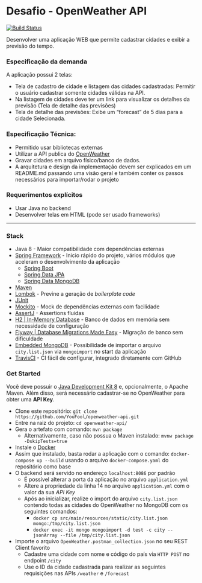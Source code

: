 # Desafio - OpenWeather API 
[![Build Status](https://travis-ci.org/YouFool/openweather-api.svg?branch=master)](https://travis-ci.org/YouFool/openweather-api)

Desenvolver uma aplicação WEB que permite cadastrar cidades e exibir a previsão do
tempo.

### Especificação da demanda

A aplicação possui 2 telas:
* Tela de cadastro de cidade e listagem das cidades cadastradas: Permitir o usuário
cadastrar somente cidades válidas na API.
* Na listagem de cidades deve ter um link para visualizar os detalhes da previsão (Tela de
detalhe das previsões)
* Tela de detalhe das previsões: Exibe um “forecast” de 5 dias para a cidade
Selecionada.


### Especificação Técnica:
* Permitido usar bibliotecas externas
* Utilizar a API publica do [OpenWeather](http://openweathermap.org/api)
* Gravar cidades em arquivo físico/banco de dados.
* A arquitetura e design da implementação devem ser explicados em um
README.md passando uma visão geral e também conter os passos necessários
para importar/rodar o projeto

### Requerimentos explícitos
* Usar Java no backend
* Desenvolver telas em HTML (pode ser usado frameworks)

---

### Stack
* Java 8 - Maior compatibilidade com dependências externas
*  [Spring Framework](https://spring.io/) - Inicio rápido do projeto, vários módulos que aceleram o desenvolvimento da aplicação
    * [Spring Boot](https://spring.io/projects/spring-boot)
    * [Spring Data JPA](https://spring.io/projects/spring-data-jpa)
    * [Spring Data MongoDB](https://spring.io/projects/spring-data-mongodb)
* [Maven](https://maven.apache.org/)
* [Lombok](https://github.com/rzwitserloot/lombok) - Previne a geração de *boilerplate code* 
* [JUnit](https://github.com/junit-team/junit5)
* [Mockito](https://github.com/mockito/mockito) - Mock de dependências externas com facilidade
* [AssertJ](https://github.com/joel-costigliola/assertj-core) - Assertions fluidas
* [H2 | In-Memory Database](https://www.h2database.com/html/main.html) - Banco de dados em memória sem necessidade de configuração
* [Flyway | Database Migrations Made Easy](https://github.com/flyway/flyway) - Migração de banco sem dificuldade
* [Embedded MongoDB](https://github.com/flapdoodle-oss/de.flapdoodle.embed.mongo) - Possibilidade de importar o arquivo `city.list.json` via `mongoimport` no start da  aplicação
* [TravisCI](https://travis-ci.org/) - CI fácil de configurar, integrado diretamente com GitHub

### Get Started
Você deve possuir o [Java Development Kit 8](http://openjdk.java.net/install/) e, opcionalmente, o Apache Maven. Além disso, será necessário cadastrar-se no OpenWeather para obter uma **API Key**.

* Clone este repositório: `git clone https://github.com/YouFool/openweather-api.git`
* Entre na raiz do projeto: `cd openweather-api/`
* Gera o artefato com comando: `mvn package`
   * Alternativamente, caso não possua o Maven instalado: `mvnw package -DskipTests=true`
* Instale o [Docker](https://www.docker.com/) 
* Assim que instalado, basta rodar a aplicação com o comando: `docker-compose up --build` usando o arquivo `docker-compose.yaml` do repositório como base 
* O backend será servido no endereço `localhost:8086` por padrão
    * É possível alterar a porta da aplicação no arquivo `application.yml`
    * Altere a propriedade da linha 14 no arquivo `application.yml` com o valor da sua *API Key*
    * Após ao inicializar, realize o import do arquivo `city.list.json` contendo todas as cidades do OpenWeather no MongoDB com os seguintes comandos:
        * `docker cp src/main/resources/static/city.list.json mongo:/tmp/city.list.json`
        * `docker exec -it mongo mongoimport -d test -c city --jsonArray --file /tmp/city.list.json` 
* Importe o arquivo `OpenWeather.postman_collection.json` no seu REST Client favorito
    * Cadastre uma cidade com nome e código do país via `HTTP POST` no endpoint `/city`
    * Use o ID da cidade cadastrada para realizar as seguintes requisições nas APIs `/weather` e `/forecast`

